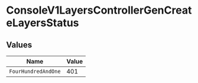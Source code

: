 # ConsoleV1LayersControllerGenCreateLayersStatus


## Values

| Name                | Value               |
| ------------------- | ------------------- |
| `FourHundredAndOne` | 401                 |
